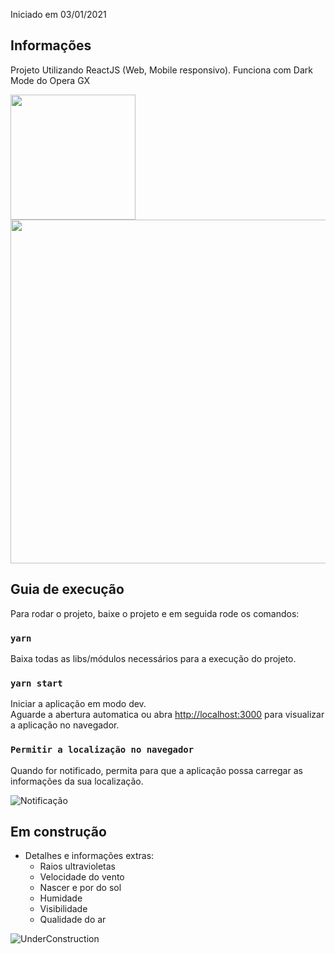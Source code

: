 Iniciado em 03/01/2021
## Informações
Projeto Utilizando ReactJS (Web, Mobile responsivo).
Funciona com Dark Mode do Opera GX

<img src="https://image.prntscr.com/image/-Rx3nfEkTyuKJwECMruyVQ.png" width="200"><img src="https://image.prntscr.com/image/p9uLoE3qQmqfuM2ug2QP1A.png" width="550">

## Guia de execução

Para rodar o projeto, baixe o projeto e em seguida rode os comandos:

### `yarn`

Baixa todas as libs/módulos necessários para a execução do projeto.
### `yarn start`

Iniciar a aplicação em modo dev.<br />
Aguarde a abertura automatica ou abra [http://localhost:3000](http://localhost:3000) para visualizar a aplicação no navegador.

### `Permitir a localização no navegador`

Quando for notificado, permita para que a aplicação possa carregar as informações da sua localização.

![Notificação](https://image.prntscr.com/image/vHdpIhmrTvOMdxCKsMrVlg.png)

## Em construção

- Detalhes e informações extras:
  * Raios ultravioletas
  * Velocidade do vento
  * Nascer e por do sol
  * Humidade
  * Visibilidade
  * Qualidade do ar

![UnderConstruction](https://image.prntscr.com/image/unvjkNYdS9mqEmmRvdBREg.png)
